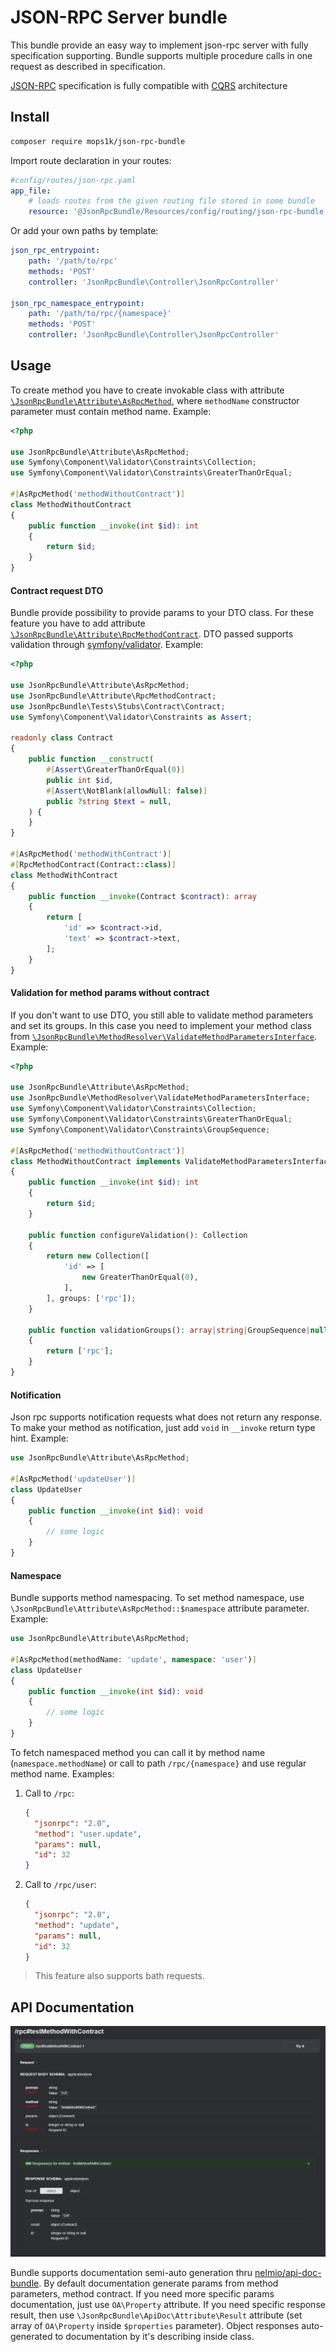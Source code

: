 # JSON-RPC Server bundle

This bundle provide an easy way to implement json-rpc server with fully specification supporting.
Bundle supports multiple procedure calls in one request as described in specification.

[JSON-RPC](https://www.jsonrpc.org/specification) specification is fully compatible
with [CQRS](https://en.wikipedia.org/wiki/Command_Query_Responsibility_Segregation) architecture

## Install

```bash
composer require mops1k/json-rpc-bundle
```

Import route declaration in your routes:

```yaml
#config/routes/json-rpc.yaml
app_file:
    # loads routes from the given routing file stored in some bundle
    resource: '@JsonRpcBundle/Resources/config/routing/json-rpc-bundle.yaml'
```

Or add your own paths by template:

```yaml
json_rpc_entrypoint:
    path: '/path/to/rpc'
    methods: 'POST'
    controller: 'JsonRpcBundle\Controller\JsonRpcController'

json_rpc_namespace_entrypoint:
    path: '/path/to/rpc/{namespace}'
    methods: 'POST'
    controller: 'JsonRpcBundle\Controller\JsonRpcController'
```

## Usage

To create method you have to create invokable class with
attribute [`\JsonRpcBundle\Attribute\AsRpcMethod`](./src/Attribute/AsRpcMethod.php), where `methodName` constructor
parameter must contain method name. Example:

```php
<?php

use JsonRpcBundle\Attribute\AsRpcMethod;
use Symfony\Component\Validator\Constraints\Collection;
use Symfony\Component\Validator\Constraints\GreaterThanOrEqual;

#[AsRpcMethod('methodWithoutContract')]
class MethodWithoutContract
{
    public function __invoke(int $id): int
    {
        return $id;
    }
}
```

#### Contract request DTO

Bundle provide possibility to provide params to your DTO class. For these feature you have to add
attribute [`\JsonRpcBundle\Attribute\RpcMethodContract`](./src/Attribute/RpcMethodContract.php).
DTO passed supports validation through [symfony/validator](https://symfony.com/doc/current/validation.html).
Example:

```php
<?php

use JsonRpcBundle\Attribute\AsRpcMethod;
use JsonRpcBundle\Attribute\RpcMethodContract;
use JsonRpcBundle\Tests\Stubs\Contract\Contract;
use Symfony\Component\Validator\Constraints as Assert;

readonly class Contract
{
    public function __construct(
        #[Assert\GreaterThanOrEqual(0)]
        public int $id,
        #[Assert\NotBlank(allowNull: false)]
        public ?string $text = null,
    ) {
    }
}

#[AsRpcMethod('methodWithContract')]
#[RpcMethodContract(Contract::class)]
class MethodWithContract
{
    public function __invoke(Contract $contract): array
    {
        return [
            'id' => $contract->id,
            'text' => $contract->text,
        ];
    }
}
```

#### Validation for method params without contract

If you don't want to use DTO, you still able to validate method parameters and set its groups. In this case you need to
implement your method class
from [`\JsonRpcBundle\MethodResolver\ValidateMethodParametersInterface`](./src/MethodResolver/ValidateMethodParametersInterface.php).
Example:

```php
<?php

use JsonRpcBundle\Attribute\AsRpcMethod;
use JsonRpcBundle\MethodResolver\ValidateMethodParametersInterface;
use Symfony\Component\Validator\Constraints\Collection;
use Symfony\Component\Validator\Constraints\GreaterThanOrEqual;
use Symfony\Component\Validator\Constraints\GroupSequence;

#[AsRpcMethod('methodWithoutContract')]
class MethodWithoutContract implements ValidateMethodParametersInterface
{
    public function __invoke(int $id): int
    {
        return $id;
    }

    public function configureValidation(): Collection
    {
        return new Collection([
            'id' => [
                new GreaterThanOrEqual(0),
            ],
        ], groups: ['rpc']);
    }

    public function validationGroups(): array|string|GroupSequence|null
    {
        return ['rpc'];
    }
}
```

#### Notification

Json rpc supports notification requests what does not return any response. To make your method as notification, just
add `void` in `__invoke` return type hint.
Example:

```php
use JsonRpcBundle\Attribute\AsRpcMethod;

#[AsRpcMethod('updateUser')]
class UpdateUser
{
    public function __invoke(int $id): void
    {
        // some logic
    }
}
```

#### Namespace

Bundle supports method namespacing. To set method namespace, use `\JsonRpcBundle\Attribute\AsRpcMethod::$namespace`
attribute parameter.
Example:

```php
use JsonRpcBundle\Attribute\AsRpcMethod;

#[AsRpcMethod(methodName: 'update', namespace: 'user')]
class UpdateUser
{
    public function __invoke(int $id): void
    {
        // some logic
    }
}
```

To fetch namespaced method you can call it by method name (`namespace.methodName`) or call to path `/rpc/{namespace}`
and use regular method name.
Examples:

1. Call to `/rpc`:
    ```json
    {
      "jsonrpc": "2.0",
      "method": "user.update",
      "params": null,
      "id": 32
    }
    ```
2. Call to `/rpc/user`:
    ```json
    {
      "jsonrpc": "2.0",
      "method": "update",
      "params": null,
      "id": 32
    }
    ```

> This feature also supports bath requests.

## API Documentation

![documentation example](./doc-example.png "documentation example")

Bundle supports documentation semi-auto generation
thru [nelmio/api-doc-bundle](https://github.com/nelmio/NelmioApiDocBundle).
By default documentation generate params from method parameters, method contract. If you need more specific params
documentation,
just use `OA\Property` attribute. If you need specific response result, then
use `\JsonRpcBundle\ApiDoc\Attribute\Result`
attribute (set array of `OA\Property` inside `$properties` parameter).
Object responses auto-generated to documentation by it's describing inside class.
